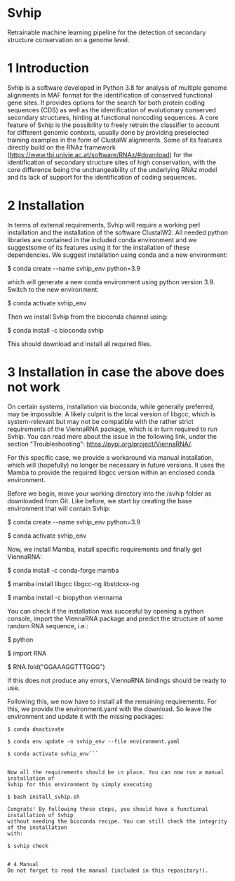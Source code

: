 # Svhip
Retrainable machine learning pipeline for the detection of secondary structure conservation on a genome level.

# 1 Introduction
Svhip is a software developed in Python 3.8 for analysis of multiple genome
alignments in MAF format for the identification of conserved functional gene
sites. It provides options for the search for both protein coding sequences
(CDS) as well as the identification of evolutionary conserved secondary structures, hinting at functional 
noncoding sequences. A core feature of Svhip is
the possibility to freely retrain the classifier to account for different genomic
contexts, usually done by providing preselected training examples in the form
of ClustalW alignments. Some of its features directly build on the RNAz
framework (https://www.tbi.univie.ac.at/software/RNAz/#download) for the
identification of secondary structure sites of high conservation, with the core
difference being the unchangeability of the underlying RNAz model and its
lack of support for the identification of coding sequences.

# 2 Installation
In terms of external requirements, Svhip will require a working perl 
installation and the installation of the software ClustalW2. All needed python
libraries are contained in the included conda environment and we suggestsome of its features
using it for the installation of these dependencies. We suggest installation
using conda and a new environment:

$ conda create --name svhip_env python=3.9

which will generate a new conda environment using python version 3.9.
Switch to the new environment:

$ conda activate svhip_env

Then we install Svhip from the bioconda channel using:

$ conda install -c bioconda svhip

This should download and install all required files.

# 3 Installation in case the above does not work
On certain systems, installation via bioconda, while generally preferred, may be impossible. 
A likely culprit is the local version of libgcc, which is system-relevant but may
not be compatible with the rather strict requirements of the ViennaRNA package, which is
in turn required to run Svhip. You can read more about the issue in the following link,
under the section "Troubleshooting": https://pypi.org/project/ViennaRNA/.

For this specific case, we provide a workaround via manual installation, which will
(hopefully) no longer be necessary in future versions. It uses the Mamba to 
provide the required libgcc version within an enclosed conda environment. 

Before we begin, move your working directory into the /svhip folder as downloaded 
from Git.
Like before, we start by creating the base environment that will contain Svhip:

$ conda create --name svhip_env python=3.9

$ conda activate svhip_env

Now, we install Mamba, install specific requirements and finally get ViennaRNA:

$ conda install -c conda-forge mamba

$ mamba install libgcc libgcc-ng libstdcxx-ng

$ mamba install -c biopython viennarna

You can check if the installation was succesful by opening a python console,
import the ViennaRNA package and predict the structure of some random RNA sequence, i.e.:

$ python

$ import RNA

$ RNA.fold("GGAAAGGTTTGGG")

If this does not produce any errors, ViennaRNA bindings should be ready to use.

Following this, we now have to install all the remaining requirements. For this, we provide 
the environment.yaml with the download. So leave the environment and update it 
with the missing packages:

```
$ conda deactivate

$ conda env update -n svhip_env --file environment.yaml

$ conda activate svhip_env```


Now all the requirements should be in place. You can now run a manual installation of 
Svhip for this environment by simply executing 

$ bash install_svhip.sh

Congrats! By following these steps, you should have a functional installation of Svhip
without needing the bioconda recipe. You can still check the integrity of the installation
with:

$ svhip check


# 4 Manual
Do not forget to read the manual (included in this repository!).



